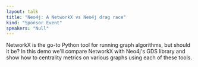 ```yaml
---
layout: talk
title: "Neo4j: A NetworkX vs Neo4j drag race"
kind: "Sponsor Event"
speakers: "Null"
---
```


NetworkX is the go-to Python tool for running graph algorithms, but should it be? In this demo we'll compare NetworkX with Neo4j's GDS library and show how to centrality metrics on various graphs using each of these tools.

